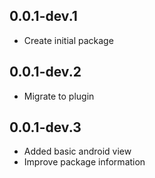 ## 0.0.1-dev.1

* Create initial package

## 0.0.1-dev.2

* Migrate to plugin

## 0.0.1-dev.3

* Added basic android view
* Improve package information